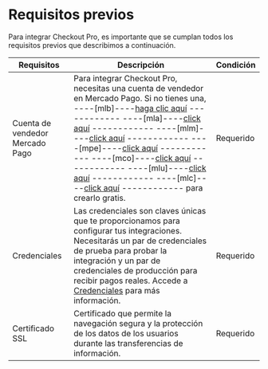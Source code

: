# Requisitos previos

Para integrar Checkout Pro, es importante que se cumplan todos los requisitos previos que describimos a continuación.

| Requisitos | Descripción | Condición |
| --- | --- | --- |
| Cuenta de vendedor Mercado Pago | Para integrar Checkout Pro, necesitas una cuenta de vendedor en Mercado Pago. Si no tienes una, ----[mlb]----[haga clic aquí](https://www.mercadopago.com.br/hub/registration/landing) ------------ ----[mla]----[click aquí](https://www.mercadopago.com.ar/hub/registration/landing) ------------  ----[mlm]----[click aquí](https://www.mercadopago.com.mx/hub/registration/landing) ------------ ----[mpe]----[click aquí](https://www.mercadopago.com.pe/hub/registration/landing) ------------ ----[mco]----[click aquí](https://www.mercadopago.com.co/hub/registration/landing) ------------ ----[mlu]----[click aquí](https://www.mercadopago.com.uy/hub/registration/landing) ------------ ----[mlc]----[click aquí](https://www.mercadopago.cl/hub/registration/landing) ------------ para crearlo gratis. | Requerido |
| Credenciales | Las credenciales son claves únicas que te proporcionamos para configurar tus integraciones. Necesitarás un par de credenciales de prueba para probar la integración y un par de credenciales de producción para recibir pagos reales. Accede a [Credenciales](/developers/es/guides/additional-content/credentials/credentials) para más información. | Requerido |
| Certificado SSL | Certificado que permite la navegación segura y la protección de los datos de los usuarios durante las transferencias de información. | Requerido |

